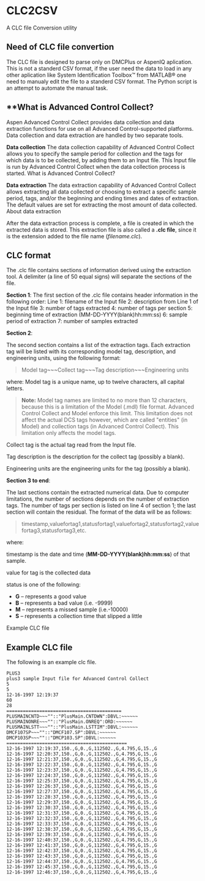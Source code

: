 # CLC2CSV
A CLC file Conversion utility

## Need of CLC file convertion

The CLC file is designed to parse only on DMCPlus or AspenIQ aplication. This is not a standerd CSV format, if the user need the data to load in any other aplication like System Identification Toolbox™ from MATLAB® one need to manualy edit the file to a standerd CSV format. The Python script is an attempt to automate the manual task.

## **What is Advanced Control Collect?

Aspen Advanced Control Collect provides data collection and data extraction functions for use on all Advanced Control-supported platforms. Data collection and data extraction are handled by two separate tools.

**Data collection**
The data collection capability of Advanced Control Collect allows you to specify the sample period for collection and the tags for which data is to be collected, by adding them to an Input file. This Input file is run by Advanced Control Collect when the data collection process is started.
What is Advanced Control Collect?

**Data extraction**
The data extraction capability of Advanced Control Collect allows extracting all data collected or choosing to extract a specific sample period, tags, and/or the beginning and ending times and dates of extraction. The default values are set for extracting the most amount of data collected.
About data extraction

After the data extraction process is complete, a file is created in which the extracted data is stored. This extraction file is also called a **.clc file**, since it is the extension added to the file name (*filename.clc*).

## **CLC format**

The .clc file contains sections of information derived using the extraction tool. A delimiter (a line of 50 equal signs) will separate the sections of the file.

**Section 1**:
	The first section of the .clc file contains header information in the following order:
	Line 	1:	filename of the Input file
				2:	description from Line 1 of the Input file
				3:	number of tags extracted
				4:	number of tags per section
				5:	beginning time of extraction (MM-DD-YYYY(blank)hh:mm:ss)
				6:	sample period of extraction
				7:	number of samples extracted

**Section 2**:

The second section contains a list of the extraction tags. Each extraction tag will be listed with its corresponding model tag, description, and engineering units, using the following format:

>Model tag\~\~\~Collect tag\~\~\~Tag description\~\~\~Engineering units

where:
	Model tag is a unique name, up to twelve characters, all capital letters.

>**Note:** Model tag names are limited to no more than 12 characters, because this is a limitation of the Model (.mdl) file format. Advanced Control Collect and Model enforce this limit. This limitation does not affect the actual DCS tags however, which are called "entities" (in Model) and collection tags (in Advanced Control Collect). This limitation only affects the model tags.

Collect tag is the actual tag read from the Input file.

Tag description is the description for the collect tag (possibly a blank).

Engineering units are the engineering units for the tag (possibly a blank).

**Section 3 to end**:

The last sections contain the extracted numerical data. Due to computer limitations, the number of sections depends on the number of extraction tags. The number of tags per section is listed on line 4 of section 1; the last section will contain the residual. The format of the data will be as follows:

>timestamp,valuefortag1,statusfortag1,valuefortag2,statusfortag2,valuefortag3,statusfortag3,etc.

where:

timestamp is the date and time (**MM-DD-YYYY(blank)hh:mm:ss**) of that sample.

value for tag is the collected data

status is one of the following:

-   **G** – represents a good value
-   **B** – represents a bad value (i.e. -9999)
-   **M** – represents a missed sample (i.e.-10000)
-   **S** – represents a collection time that slipped a little

Example CLC file

## Example CLC file

The following is an example clc file.

	PLUS3
	plus3 sample Input file for Advanced Control Collect
	5
	5
	12-16-1997 12:19:37
	60
	28
	==========================================
	PLUSMAINCNTD~~~""::"PlusMain.CNTDWN":DBVL:~~~~~~
	PLUSMAINONRE~~~""::"PlusMain.ONREQ":ORD:~~~~~~
	PLUSMAINLSTT~~~""::"PlusMain.LSTTIM":DBVL:~~~~~~
	DMCF107SP~~~""::"DMCF107.SP":DBVL:~~~~~~
	DMCP103SP~~~""::"DMCP103.SP":DBVL:~~~~~~
	============================================
	12-16-1997 12:19:37,150.,G,0.,G,112502.,G,4.795,G,15.,G
	12-16-1997 12:20:37,150.,G,0.,G,112502.,G,4.795,G,15.,G
	12-16-1997 12:21:37,150.,G,0.,G,112502.,G,4.795,G,15.,G
	12-16-1997 12:22:37,150.,G,0.,G,112502.,G,4.795,G,15.,G
	12-16-1997 12:23:37,150.,G,0.,G,112502.,G,4.795,G,15.,G
	12-16-1997 12:24:37,150.,G,0.,G,112502.,G,4.795,G,15.,G
	12-16-1997 12:25:37,150.,G,0.,G,112502.,G,4.795,G,15.,G
	12-16-1997 12:26:37,150.,G,0.,G,112502.,G,4.795,G,15.,G
	12-16-1997 12:27:37,150.,G,0.,G,112502.,G,4.795,G,15.,G
	12-16-1997 12:28:37,150.,G,0.,G,112502.,G,4.795,G,15.,G
	12-16-1997 12:29:37,150.,G,0.,G,112502.,G,4.795,G,15.,G
	12-16-1997 12:30:37,150.,G,0.,G,112502.,G,4.795,G,15.,G
	12-16-1997 12:31:37,150.,G,0.,G,112502.,G,4.795,G,15.,G
	12-16-1997 12:32:37,150.,G,0.,G,112502.,G,4.795,G,15.,G
	12-16-1997 12:33:37,150.,G,0.,G,112502.,G,4.795,G,15.,G
	12-16-1997 12:38:37,150.,G,0.,G,112502.,G,4.795,G,15.,G
	12-16-1997 12:39:37,150.,G,0.,G,112502.,G,4.795,G,15.,G
	12-16-1997 12:40:37,150.,G,0.,G,112502.,G,4.795,G,15.,G
	12-16-1997 12:41:37,150.,G,0.,G,112502.,G,4.795,G,15.,G
	12-16-1997 12:42:37,150.,G,0.,G,112502.,G,4.795,G,15.,G
	12-16-1997 12:43:37,150.,G,0.,G,112502.,G,4.795,G,15.,G
	12-16-1997 12:44:37,150.,G,0.,G,112502.,G,4.795,G,15.,G
	12-16-1997 12:45:37,150.,G,0.,G,112502.,G,4.795,G,15.,G
	12-16-1997 12:46:37,150.,G,0.,G,112502.,G,4.795,G,15.,G

